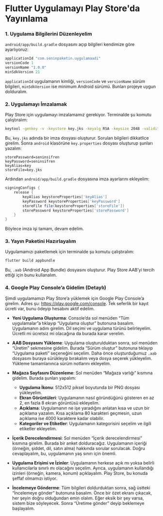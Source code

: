 # Flutter Uygulamayı Play Store'da Yayınlama

### 1. Uygulama Bilgilerini Düzenleyelim

`android/app/build.gradle` dosyasını açıp bilgileri kendimize göre ayarlıyoruz:

```gradle
applicationId "com.seninpaketin.uygulamaadi"
versionCode 1
versionName "1.0.0"
minSdkVersion 21
```

`applicationId` uygulamanın kimliği, `versionCode` ve `versionName` sürüm bilgileri, `minSdkVersion` ise minimum Android sürümü. Bunları projeye uygun dolduralım.

### 2. Uygulamayı İmzalamak

Play Store için uygulamayı imzalamamız gerekiyor. Terminalde şu komutu çalıştıralım:

```bash
keytool -genkey -v -keystore key.jks -keyalg RSA -keysize 2048 -validity 10000 -alias key
```

Bu, `key.jks` adında bir imza dosyası oluşturur. Sorulan bilgileri dikkatlice girelim. Sonra `android` klasörüne `key.properties` dosyası oluşturup şunları yazalım:

```properties
storePassword=seninsifren
keyPassword=seninsifren
keyAlias=key
storeFile=key.jks
```

Ardından `android/app/build.gradle` dosyasına imza ayarlarını ekleyelim:

```gradle
signingConfigs {
    release {
        keyAlias keystoreProperties['keyAlias']
        keyPassword keystoreProperties['keyPassword']
        storeFile file(keystoreProperties['storeFile'])
        storePassword keystoreProperties['storePassword']
    }
}
```

Böylece imza işi tamam, devam edelim.

### 3. Yayın Paketini Hazırlayalım

Uygulamamızı paketlemek için terminalde şu komutu çalıştıralım:

```bash
flutter build appbundle
```

Bu, `.aab` (Android App Bundle) dosyasını oluşturur. Play Store AAB’yi tercih ettiği için bunu kullanalım.

### 4. Google Play Console’a Gidelim (Detaylı)

Şimdi uygulamamızı Play Store’a yüklemek için Google Play Console’a girelim. Adres şu: https://play.google.com/console. Tek seferlik bir kayıt ücreti var, bunu ödeyip hesabını aktif edelim.

- **Yeni Uygulama Oluşturma**: Console’da sol menüden “Tüm uygulamalar”a tıklayıp “Uygulama oluştur” butonuna basalım. Uygulamanın adını girelim. Dil seçimi ve uygulama türünü belirleyelim. Ücretli mi ücretsiz mi olacağına da burada karar verelim.

- **AAB Dosyasını Yükleme**: Uygulama oluşturulduktan sonra, sol menüden “Üretim” sekmesine gidelim. Burada “Sürüm oluştur” butonuna tıklayıp “Uygulama paketi” seçeneğini seçelim. Daha önce oluşturduğumuz `.aab` dosyasını buraya sürükleyip bırakalım veya dosya seçerek yükleyelim. Yükleme tamamlanınca sürüm notlarını ekleyelim.

- **Mağaza Sayfasını Düzenleme**: Sol menüden “Mağaza varlığı” kısmına gidelim. Burada şunları yapalım:

  - **Uygulama İkonu**: 512x512 piksel boyutunda bir PNG dosyası yükleyelim.
  - **Ekran Görüntüleri**: Uygulamanın nasıl göründüğünü gösteren en az 2, en fazla 8 ekran görüntüsü ekleyelim.
  - **Açıklama**: Uygulamanın ne işe yaradığını anlatan kısa ve uzun bir açıklama yazalım. Kısa açıklama 80 karakteri geçmesin, uzun açıklama ise 4000 karaktere kadar olabilir.
  - **Kategoriler ve Etiketler**: Uygulamanın kategorisini seçelim ve ilgili etiketler ekleyelim.

- **İçerik Derecelendirmesi**: Sol menüden “İçerik derecelendirmesi” kısmına girelim. Burada bir anket dolduracağız. Uygulamanın içeriği (örneğin, şiddet, dil, satın alma) hakkında sorular sorulacak. Doğru cevaplayalım, bu, uygulamanın yaş sınırı için önemli.

- **Uygulama Erişimi ve İzinler**: Uygulamanın herkese açık mı yoksa belirli kullanıcılarla sınırlı mı olacağını seçelim. Ayrıca, uygulamanın kullandığı izinleri (örneğin, kamera, konum) açıklayalım. Play Store, bu konuda şeffaf olmamızı istiyor.

- **İncelemeye Gönderme**: Tüm bilgileri doldurduktan sonra, sağ üstteki “İncelemeye gönder” butonuna basalım. Önce bir özet ekranı çıkacak, her şeyin doğru olduğundan emin olalım. Eğer eksik bir şey varsa, sistem bize söyleyecek. Sonra “Üretime gönder” deyip beklemeye başlayalım.
